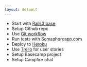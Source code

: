 ```yaml
---
layout: default
---
```


* Start with [Rails3 base](http://github.com/fs/rails3-base/)
* Setup Github repo
* Use [Git workflow](/dev/git-workflow)
* Run tests with [Semaphoreapp.com](/dev/ci-semaphoreapp)
* Deploy to [Heroku](/deploy/heroku)
* Use [Trello](/management/trello) for user stories
* Setup Basecamp project
* Setup Campfire chat
